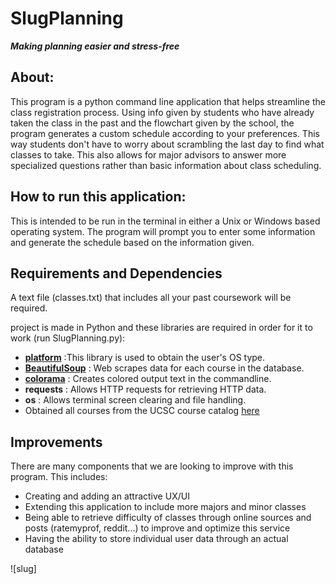 # SlugPlanning

***Making planning easier and stress-free***

## About:
This program is a python command line application that helps streamline the
class registration process. Using info given by students who have already taken
the class in the past and the flowchart given by the school, the program generates
a custom schedule according to your preferences. This way students don't have
to worry about scrambling the last day to find what classes to take. This also
allows for major advisors to answer more specialized questions rather than basic
information about class scheduling.

## How to run this application:
This is intended to be run in the terminal in either a Unix or Windows based
operating system. The program will prompt you to enter some information and generate the schedule based on the information given.

## Requirements and Dependencies
A text file (classes.txt) that includes all your past coursework will be required.

project is made in Python and these libraries are required in order for it to work (run SlugPlanning.py):

* **[platform](https://docs.python.org/3/library/platform.html)** :This library is used to obtain the user's OS type.
* **[BeautifulSoup](https://www.crummy.com/software/BeautifulSoup/bs4/doc/)** : Web scrapes data for each course in the database.
* **[colorama](https://pypi.org/project/colorama/)** : Creates colored output text in the commandline.
* **requests** : Allows HTTP requests for retrieving HTTP data.
* **os** : Allows terminal screen clearing and file handling.
* Obtained all courses from the UCSC course catalog [here](https://catalog.ucsc.edu/en/Current/General-Catalog/Courses/)




## Improvements
There are many components that we are looking to improve with this program. This
includes:

* Creating and adding an attractive UX/UI
* Extending this application to include more majors and minor classes
* Being able to retrieve difficulty of classes through online sources and posts (ratemyprof, reddit...) to improve and optimize this service
* Having the ability to store individual user data through an actual database


![slug] 